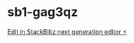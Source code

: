 # sb1-gag3qz

[Edit in StackBlitz next generation editor ⚡️](https://stackblitz.com/~/github.com/mckeon/sb1-gag3qz)